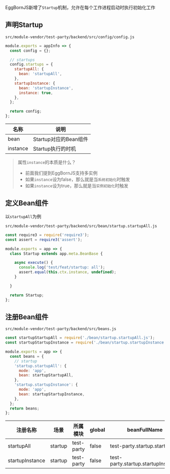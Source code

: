 EggBornJS新增了`Startup`机制，允许在每个工作进程启动时执行初始化工作

## 声明Startup

`src/module-vendor/test-party/backend/src/config/config.js`

``` javascript
module.exports = appInfo => {
  const config = {};

  // startups
  config.startups = {
    startupAll: {
      bean: 'startupAll',
    },
    startupInstance: {
      bean: 'startupInstance',
      instance: true,
    },
  };  

  return config;
};
```

|名称|说明|
|--|--|
|bean|Startup对应的Bean组件|
|instance|Startup执行的时机|

> 属性`instance`的本质是什么？
> - 前面我们提到EggBornJS支持多实例
> - 如果`instance`设为false，那么就是当`系统初始化`时触发
> - 如果`instance`设为true，那么就是当`实例初始化`时触发

## 定义Bean组件

以`startupAll`为例

`src/module-vendor/test-party/backend/src/bean/startup.startupAll.js`

``` javascript
const require3 = require('require3');
const assert = require3('assert');

module.exports = app => {
  class Startup extends app.meta.BeanBase {

    async execute() {
      console.log('test/feat/startup: all');
      assert.equal(this.ctx.instance, undefined);
    }

  }

  return Startup;
};
```

## 注册Bean组件

`src/module-vendor/test-party/backend/src/beans.js`

``` javascript
const startupStartupAll = require('./bean/startup.startupAll.js');
const startupStartupInstance = require('./bean/startup.startupInstance.js');

module.exports = app => {
  const beans = {
    // startup
    'startup.startupAll': {
      mode: 'app',
      bean: startupStartupAll,
    },
    'startup.startupInstance': {
      mode: 'app',
      bean: startupStartupInstance,
    },
  };
  return beans;
};
```

|注册名称|场景|所属模块|global|beanFullName|
|--|--|--|--|--|
|startupAll|startup|test-party|false|test-party.startup.startupAll|
|startupInstance|startup|test-party|false|test-party.startup.startupInstance|
